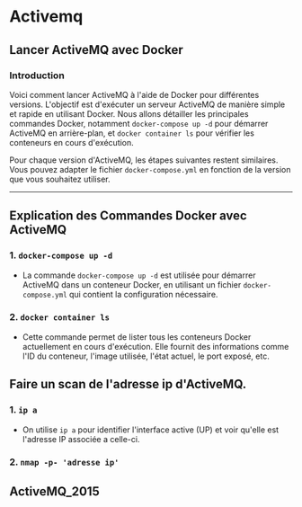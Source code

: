 # Activemq

## Lancer ActiveMQ avec Docker

### Introduction
Voici comment lancer ActiveMQ à l'aide de Docker pour différentes versions. L'objectif est d'exécuter un serveur ActiveMQ de manière simple et rapide en utilisant Docker. Nous allons détailler les principales commandes Docker, notamment `docker-compose up -d` pour démarrer ActiveMQ en arrière-plan, et `docker container ls` pour vérifier les conteneurs en cours d'exécution.

Pour chaque version d'ActiveMQ, les étapes suivantes restent similaires. Vous pouvez adapter le fichier `docker-compose.yml` en fonction de la version que vous souhaitez utiliser.

---

## Explication des Commandes Docker avec ActiveMQ

### 1. `docker-compose up -d`

- La commande `docker-compose up -d` est utilisée pour démarrer ActiveMQ dans un conteneur Docker, en utilisant un fichier `docker-compose.yml` qui contient la configuration nécessaire.  


### 2. `docker container ls`

- Cette commande permet de lister tous les conteneurs Docker actuellement en cours d'exécution. Elle fournit des informations comme l'ID du conteneur, l'image utilisée, l'état actuel, le port exposé, etc.

## Faire un scan de l'adresse ip d'ActiveMQ.


### 1. `ip a`

- On utilise `ip a` pour identifier l'interface active (UP) et voir qu'elle est l'adresse IP associée a celle-ci.

### 2. `nmap -p- 'adresse ip' `

## ActiveMQ_2015

###
